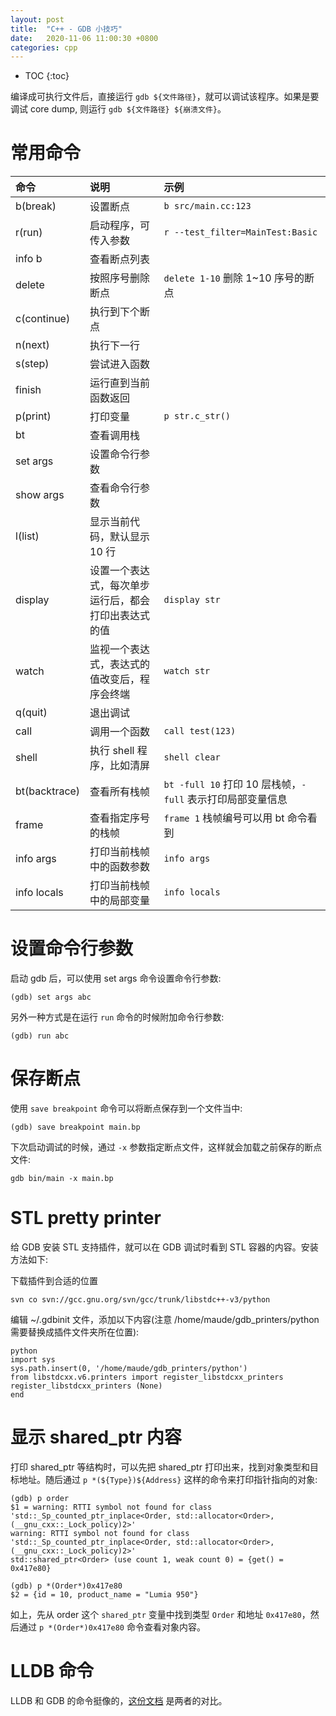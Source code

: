 ```yaml
---
layout: post
title:  "C++ - GDB 小技巧"
date:   2020-11-06 11:00:30 +0800
categories: cpp
---
```


* TOC
{:toc}

编译成可执行文件后，直接运行 `gdb ${文件路径}`，就可以调试该程序。如果是要调试 core dump, 则运行 `gdb ${文件路径} ${崩溃文件}`。


# 常用命令

| 命令 | 说明 | 示例 |
|:--|:--|:--|
| b(break) | 设置断点 | `b src/main.cc:123` |
| r(run) | 启动程序，可传入参数 | `r --test_filter=MainTest:Basic` |
| info b | 查看断点列表 | |
| delete | 按照序号删除断点 | `delete 1-10` 删除 1~10 序号的断点 |
| c(continue) | 执行到下个断点 | |
| n(next) | 执行下一行 | |
| s(step) | 尝试进入函数 | |
| finish | 运行直到当前函数返回 | |
| p(print) | 打印变量 | `p str.c_str()` |
| bt | 查看调用栈 | |
| set args | 设置命令行参数 | |
| show args | 查看命令行参数 | |
| l(list) | 显示当前代码，默认显示 10 行 |  |
| display | 设置一个表达式，每次单步运行后，都会打印出表达式的值 | `display str` |
| watch | 监视一个表达式，表达式的值改变后，程序会终端 | `watch str` |
| q(quit) | 退出调试 | |
| call | 调用一个函数 | `call test(123)` |
| shell | 执行 shell 程序，比如清屏 | `shell clear` |
| bt(backtrace) | 查看所有栈帧 | `bt -full 10` 打印 10 层栈帧，`-full` 表示打印局部变量信息 |
| frame | 查看指定序号的栈帧 | `frame 1` 栈帧编号可以用 bt 命令看到 |
| info args | 打印当前栈帧中的函数参数 | `info args` |
| info locals | 打印当前栈帧中的局部变量 | `info locals` |


# 设置命令行参数

启动 gdb 后，可以使用 set args 命令设置命令行参数:

```
(gdb) set args abc
```

另外一种方式是在运行 `run` 命令的时候附加命令行参数:

```
(gdb) run abc
```


# 保存断点

使用 `save breakpoint` 命令可以将断点保存到一个文件当中:

```
(gdb) save breakpoint main.bp
```

下次启动调试的时候，通过 `-x` 参数指定断点文件，这样就会加载之前保存的断点文件:

```
gdb bin/main -x main.bp
```


# STL pretty printer

给 GDB 安装 STL 支持插件，就可以在 GDB 调试时看到 STL 容器的内容。安装方法如下:

下载插件到合适的位置

```
svn co svn://gcc.gnu.org/svn/gcc/trunk/libstdc++-v3/python
```

编辑 ~/.gdbinit 文件，添加以下内容(注意 /home/maude/gdb_printers/python 需要替换成插件文件夹所在位置):

```
python
import sys
sys.path.insert(0, '/home/maude/gdb_printers/python')
from libstdcxx.v6.printers import register_libstdcxx_printers
register_libstdcxx_printers (None)
end
```


# 显示 shared_ptr 内容

打印 shared_ptr 等结构时，可以先把 shared_ptr 打印出来，找到对象类型和目标地址。随后通过 `p *(${Type})${Address}` 这样的命令来打印指针指向的对象:

```
(gdb) p order
$1 = warning: RTTI symbol not found for class 'std::_Sp_counted_ptr_inplace<Order, std::allocator<Order>, (__gnu_cxx::_Lock_policy)2>'
warning: RTTI symbol not found for class 'std::_Sp_counted_ptr_inplace<Order, std::allocator<Order>, (__gnu_cxx::_Lock_policy)2>'
std::shared_ptr<Order> (use count 1, weak count 0) = {get() = 0x417e80}

(gdb) p *(Order*)0x417e80
$2 = {id = 10, product_name = "Lumia 950"}
```

如上，先从 order 这个 `shared_ptr` 变量中找到类型 `Order` 和地址 `0x417e80`，然后通过 `p *(Order*)0x417e80` 命令查看对象内容。


# LLDB 命令

LLDB 和 GDB 的命令挺像的，[这份文档](https://lldb.llvm.org/use/map.html) 是两者的对比。